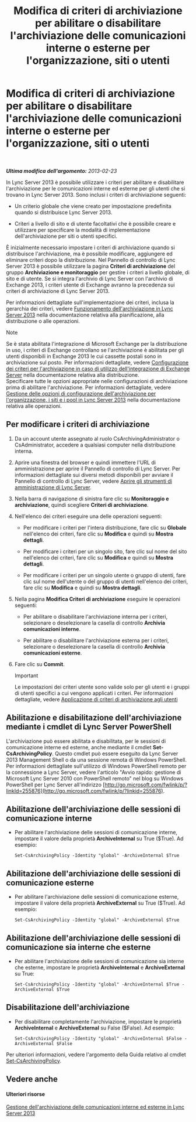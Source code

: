 ﻿---
title: Modifica di criteri di archiviazione per abilitare o disabilitare l'archiviazione delle comunicazioni interne o esterne per l'organizzazione, siti o utenti
TOCTitle: Modifica di criteri di archiviazione per abilitare o disabilitare l'archiviazione delle comunicazioni interne o esterne per l'organizzazione, siti o utenti
ms:assetid: b85dc3fb-8ebd-4e3c-ac90-fc79270ac867
ms:mtpsurl: https://technet.microsoft.com/it-it/library/Gg182576(v=OCS.15)
ms:contentKeyID: 49301769
ms.date: 08/24/2015
mtps_version: v=OCS.15
ms.translationtype: HT
---

# Modifica di criteri di archiviazione per abilitare o disabilitare l'archiviazione delle comunicazioni interne o esterne per l'organizzazione, siti o utenti

 

_**Ultima modifica dell'argomento:** 2013-02-23_

In Lync Server 2013 è possibile utilizzare i criteri per abilitare e disabilitare l'archiviazione per le comunicazioni interne ed esterne per gli utenti che si trovano in Lync Server 2013. Sono inclusi i criteri di archiviazione seguenti:

  - Un criterio globale che viene creato per impostazione predefinita quando si distribuisce Lync Server 2013.

  - Criteri a livello di sito e di utente facoltativi che è possibile creare e utilizzare per specificare la modalità di implementazione dell'archiviazione per siti o utenti specifici.

È inizialmente necessario impostare i criteri di archiviazione quando si distribuisce l'archiviazione, ma è possibile modificare, aggiungere ed eliminare criteri dopo la distribuzione. Nel Pannello di controllo di Lync Server 2013 è possibile utilizzare la pagina **Criteri di archiviazione** del gruppo **Archiviazione e monitoraggio** per gestire i criteri a livello globale, di sito e di utente. Se si integra l'archivio di Lync Server con l'archivio di Exchange 2013, i criteri utente di Exchange avranno la precedenza sui criteri di archiviazione di Lync Server 2013.

Per informazioni dettagliate sull'implementazione dei criteri, inclusa la gerarchia dei criteri, vedere [Funzionamento dell'archiviazione in Lync Server 2013](lync-server-2013-how-archiving-works.md) nella documentazione relativa alla pianificazione, alla distribuzione o alle operazioni.


> [!NOTE]
> Se è stata abilitata l'integrazione di Microsoft Exchange per la distribuzione in uso, i criteri di Exchange controllano se l'archiviazione è abilitata per gli utenti disponibili in Exchange 2013 le cui cassette postali sono in archiviazione sul posto. Per informazioni dettagliate, vedere <A href="lync-server-2013-setting-up-policies-for-archiving-when-using-exchange-server-integration.md">Configurazione dei criteri per l'archiviazione in caso di utilizzo dell'integrazione di Exchange Server</A> nella documentazione relativa alla distribuzione.<BR>Specificare tutte le opzioni appropriate nelle configurazioni di archiviazione prima di abilitare l'archiviazione. Per informazioni dettagliate, vedere <A href="lync-server-2013-managing-archiving-configuration-options-for-your-organization-sites-and-pools.md">Gestione delle opzioni di configurazione dell'archiviazione per l'organizzazione, i siti e i pool in Lync Server 2013</A> nella documentazione relativa alle operazioni.



## Per modificare i criteri di archiviazione

1.  Da un account utente assegnato al ruolo CsArchivingAdministrator o CsAdministrator, accedere a qualsiasi computer nella distribuzione interna.

2.  Aprire una finestra del browser e quindi immettere l'URL di amministrazione per aprire il Pannello di controllo di Lync Server. Per informazioni dettagliate sui diversi metodi disponibili per avviare il Pannello di controllo di Lync Server, vedere [Aprire gli strumenti di amministrazione di Lync Server](lync-server-2013-open-lync-server-administrative-tools.md).

3.  Nella barra di navigazione di sinistra fare clic su **Monitoraggio e archiviazione**, quindi scegliere **Criteri di archiviazione**.

4.  Nell'elenco dei criteri eseguire una delle operazioni seguenti:
    
      - Per modificare i criteri per l'intera distribuzione, fare clic su **Globale** nell'elenco dei criteri, fare clic su **Modifica** e quindi su **Mostra dettagli**.
    
      - Per modificare i criteri per un singolo sito, fare clic sul nome del sito nell'elenco dei criteri, fare clic su **Modifica** e quindi su **Mostra dettagli**.
    
      - Per modificare i criteri per un singolo utente o gruppo di utenti, fare clic sul nome dell'utente o del gruppo di utenti nell'elenco dei criteri, fare clic su **Modifica** e quindi su **Mostra dettagli**.

5.  Nella pagina **Modifica Criteri di archiviazione** eseguire le operazioni seguenti:
    
      - Per abilitare o disabilitare l'archiviazione interna per i criteri, selezionare o deselezionare la casella di controllo **Archivia comunicazioni interne**.
    
      - Per abilitare o disabilitare l'archiviazione esterna per i criteri, selezionare o deselezionare la casella di controllo **Archivia comunicazioni esterne**.

6.  Fare clic su **Commit**.
    
    > [!important]  
    > Le impostazioni dei criteri utente sono valide solo per gli utenti e i gruppi di utenti specifici a cui vengono applicati i criteri. Per informazioni dettagliate, vedere <a href="lync-server-2013-applying-an-archiving-policy-to-users.md">Applicazione di criteri di archiviazione agli utenti</a>

## Abilitazione e disabilitazione dell'archiviazione mediante i cmdlet di Lync Server PowerShell

L'archiviazione può essere abilitata e disabilitata, per le sessioni di comunicazione interne ed esterne, anche mediante il cmdlet **Set-CsArchivingPolicy**. Questo cmdlet può essere eseguito da Lync Server 2013 Management Shell o da una sessione remota di Windows PowerShell. Per informazioni dettagliate sull'utilizzo di Windows PowerShell remoto per la connessione a Lync Server, vedere l'articolo "Avvio rapido: gestione di Microsoft Lync Server 2010 con PowerShell remoto" nel blog su Windows PowerShell per Lync Server all'indirizzo [http://go.microsoft.com/fwlink/p/?linkId=255876](http://go.microsoft.com/fwlink/p/?linkid=255876).

## Abilitazione dell'archiviazione delle sessioni di comunicazione interne

  - Per abilitare l'archiviazione delle sessioni di comunicazione interne, impostare il valore della proprietà **ArchiveInternal** su True ($True). Ad esempio:
    
        Set-CsArchivingPolicy -Identity "global" -ArchiveInternal $True

## Abilitazione dell'archiviazione delle sessioni di comunicazione esterne

  - Per abilitare l'archiviazione delle sessioni di comunicazione esterne, impostare il valore della proprietà **ArchiveExternal** su True ($True). Ad esempio:
    
        Set-CsArchivingPolicy -Identity "global" -ArchiveExternal $True

## Abilitazione dell'archiviazione delle sessioni di comunicazione sia interne che esterne

  - Per abilitare l'archiviazione delle sessioni di comunicazione sia interne che esterne, impostare le proprietà **ArchiveInternal** e **ArchiveExternal** su True:
    
        Set-CsArchivingPolicy -Identity "global" -ArchiveInternal $True -ArchiveExternal $True

## Disabilitazione dell'archiviazione

  - Per disabilitare completamente l'archiviazione, impostare le proprietà **ArchiveInternal** e **ArchiveExternal** su False ($False). Ad esempio:
    
        Set-CsArchivingPolicy -Identity "global" -ArchiveInternal $False -ArchiveExternal $False

Per ulteriori informazioni, vedere l'argomento della Guida relativo al cmdlet [Set-CsArchivingPolicy](https://docs.microsoft.com/en-us/powershell/module/skype/Set-CsArchivingPolicy).

## Vedere anche

#### Ulteriori risorse

[Gestione dell'archiviazione delle comunicazioni interne ed esterne in Lync Server 2013](lync-server-2013-managing-the-archiving-of-internal-and-external-communications.md)

